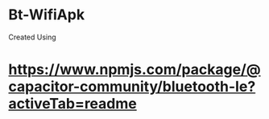 # Bt-WifiApk

Created Using 

# https://www.npmjs.com/package/@capacitor-community/bluetooth-le?activeTab=readme
